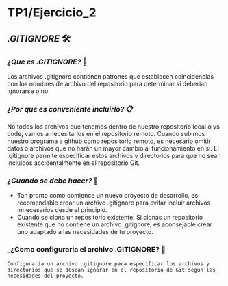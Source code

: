 # TP1/Ejercicio_2
## _.GITIGNORE_ 🛠️

### _¿Que es .GITIGNORE?_ 📢
   Los archivos .gitignore contienen patrones que establecen coincidencias con los nombres de archivo del repositorio para determinar si deberian ignorarse o no.

### _¿Por que es conveniente incluirlo?_ 📋
   No todos los archivos que tenemos dentro de nuestro repositorio local o vs code, vamos a necesitarlos en el repositorio remoto. Cuando subimos nuestro programa a github como repositorio remoto, es necesario omitir datos o archivos que no harán un mayor cambio al funcionamiento en sí.  El .gitignore permite especificar estos archivos y directorios para que no sean incluidos accidentalmente en el repositorio Git.

### _¿Cuando se debe hacer?_ 📖
  - Tan pronto como comience un nuevo proyecto de desarrollo, es recomendable crear un archivo .gitignore para evitar incluir archivos innecesarios desde el principio.
  - Cuando se clona un repositorio existente: Si clonas un repositorio existente que no contiene un archivo .gitignore, es aconsejable crear uno adaptado a las necesidades de tu proyecto.

### _¿Como configuraria el archivo .GITIGNORE? 🔧
    Configuraria un archivo .gitignore para especificar los archivos y directorios que se desean ignorar en el repositorio de Git segun las necesidades del proyecto.
  


